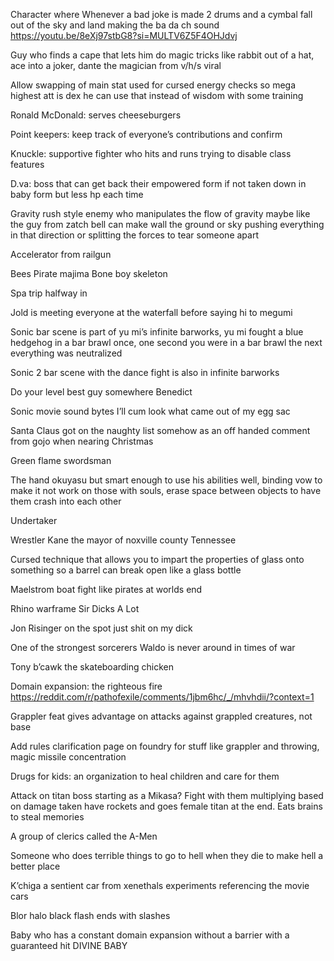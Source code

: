 Character where Whenever a bad joke is made 2 drums and a cymbal fall out of the sky and land making the ba da ch sound https://youtu.be/8eXj97stbG8?si=MULTV6Z5F4OHJdvj



Guy who finds a cape that lets him do magic tricks like rabbit out of a hat, ace into a joker, dante the magician from v/h/s viral


Allow swapping of main stat used for cursed energy checks so mega highest att is dex he can use that instead of wisdom with some training


Ronald McDonald: serves cheeseburgers

Point keepers: keep track of everyone’s contributions and confirm

Knuckle: supportive fighter who hits and runs trying to disable class features

D.va: boss that can get back their empowered form if not taken down in baby form but less hp each time

Gravity rush style enemy who manipulates the flow of gravity maybe like the guy from zatch bell can make wall the ground or sky pushing everything in that direction or splitting the forces to tear someone apart

Accelerator from railgun

Bees
Pirate majima 
Bone boy skeleton 

Spa trip halfway in

Jold is meeting everyone at the waterfall before saying hi to megumi 

Sonic bar scene is part of yu mi’s infinite barworks, yu mi fought a blue hedgehog in a bar brawl once, one second you were in a bar brawl the next everything was neutralized

Sonic 2 bar scene with the dance fight is also in infinite barworks 

Do your level best guy somewhere Benedict 

Sonic movie sound bytes I’ll cum look what came out of my egg sac 

Santa Claus got on the naughty list somehow as an off handed comment from gojo when nearing Christmas 

Green flame swordsman

The hand okuyasu but smart enough to use his abilities well, binding vow to make it not work on those with souls, erase space between objects to have them crash into each other

Undertaker

Wrestler Kane the mayor of noxville county Tennessee 

Cursed technique that allows you to impart the properties of glass onto something so a barrel can break open like a glass bottle

Maelstrom boat fight like pirates at worlds end


Rhino warframe Sir Dicks A Lot

Jon Risinger on the spot just shit on my dick

One of the strongest sorcerers Waldo is never around in times of war

Tony b’cawk the skateboarding chicken

Domain expansion: the righteous fire https://reddit.com/r/pathofexile/comments/1jbm6hc/_/mhvhdii/?context=1

Grappler feat gives advantage on attacks against grappled creatures, not base

Add rules clarification page on foundry for stuff like grappler  and throwing, magic missile concentration

Drugs for kids: an organization to heal children and care for them

Attack on titan boss starting as a Mikasa? Fight with them multiplying based on damage taken have rockets and goes female titan at the end. Eats brains to steal memories 

A group of clerics called the A-Men

Someone who does terrible things to go to hell when they die to make hell a better place

K’chiga a sentient car from xenethals experiments referencing the movie cars

Blor halo black flash ends with slashes

Baby who has a constant domain expansion without a barrier with a guaranteed hit DIVINE BABY

